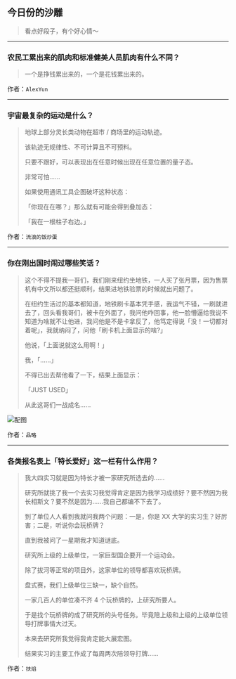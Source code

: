 ## 今日份的沙雕

> 看点好段子，有个好心情～


 
---

### 农民工累出来的肌肉和标准健美人员肌肉有什么不同？

> 一个是挣钱累出来的，一个是花钱累出来的。


作者：`AlexYun`

---

### 宇宙最复杂的运动是什么？

> 地球上部分灵长类动物在超市 / 商场里的运动轨迹。
> 
> 该轨迹无规律性、不可计算且不可预料。
> 
> 只要不跟好，可以表现出在任意时候出现在任意位置的量子态。
> 
> 非常可怕……
> 
> 如果使用通讯工具企图破坏这种状态：
> 
> 「你现在在哪？」那么就有可能会得到叠加态：
> 
> 「我在一根柱子右边。」


作者：`流浪的饭炒蛋`

---

### 你在刚出国时闹过哪些笑话？

> 这个不得不提我一哥们，我们刚来纽约坐地铁，一人买了张月票，因为售票机有中文所以都还挺顺利，结果进地铁验票的时候就出问题了。
> 
> 在纽约生活过的基本都知道，地铁刷卡基本凭手感，我运气不错，一刷就进去了，回头看我哥们，被卡在外面了，我问他咋回事，他一脸懵逼给我说不知道为啥就不让他进，我问他是不是卡拿反了，他笃定得说「没！一切都对着呢」，我就纳闷了，问他「刷卡机上面显示的啥?」
> 
> 他说，「上面说就这么用啊！」
> 
> 我，「……」
> 
> 不得已出去帮他看了一下，结果上面显示：
> 
> 「JUST USED」
> 
> 从此这哥们一战成名……



![配图](http://pic4.zhimg.com/70/v2-2ba964ab7f165b55089757860c38ddf7_b.jpg)


作者：`品略`

---

### 各类报名表上「特长爱好」这一栏有什么作用？

> 我大四实习就是因为特长才被一家研究所选去的……
> 
> 研究所就挑了我一个去实习我觉得肯定是因为我学习成绩好？要不然因为我长相斯文？要不然是因为……我自己都编不下去了。
> 
> 到了单位人人看到我就问我两个问题：一是，你是 XX 大学的实习生？好厉害；二是，听说你会玩桥牌？
> 
> 直到我被问了一星期我才知道谜底。
> 
> 研究所上级的上级单位，一家巨型国企要开一个运动会。
> 
> 除了拔河等正常的项目外，这家单位的领导都喜欢玩桥牌。
> 
> 盘式赛，我们上级单位三缺一，缺个自然。
> 
> 一家几百人的单位凑不齐 4 个玩桥牌的，上研究所要人。
> 
> 于是找个玩桥牌的成了研究所的头号任务。毕竟陪上级和上级的上级单位领导打牌事情大过天。
> 
> 本来去研究所我觉得我肯定能大展宏图。
> 
> 结果实习的主要工作成了每周两次陪领导打牌……


作者：`扶焰`